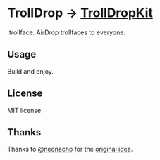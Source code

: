 # TrollDrop &rarr; [TrollDropKit](https://github.com/a2/TrollDrop)

:trollface: AirDrop trollfaces to everyone.

## Usage

Build and enjoy.

## License

MIT license

## Thanks

Thanks to [@neonacho](https://twitter.com/neonacho) for the [original idea](https://github.com/neonichu/trolldrop).
